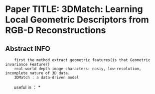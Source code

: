 # Paper TITLE: 3DMatch: Learning Local Geometric Descriptors from RGB-D Reconstructions

## Abstract INFO
        
        first the method extract geometric features(is that Geometric invariance Feature?) 
        real-world depth image characters: nosiy, low-resolution, incomplete nature of 3D data.
        3DMatch : a data-driven model
        useful in ： *

